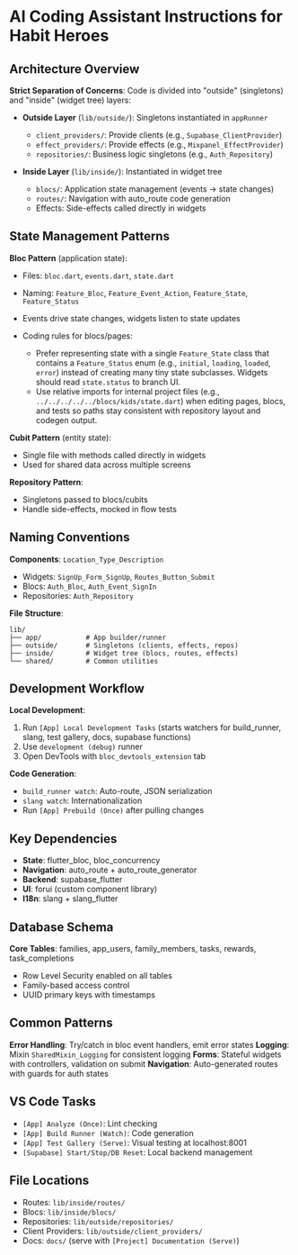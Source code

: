 # AI Coding Assistant Instructions for Habit Heroes

## Architecture Overview

**Strict Separation of Concerns**: Code is divided into "outside" (singletons) and "inside" (widget tree) layers:

- **Outside Layer** (`lib/outside/`): Singletons instantiated in `appRunner`

  - `client_providers/`: Provide clients (e.g., `Supabase_ClientProvider`)
  - `effect_providers/`: Provide effects (e.g., `Mixpanel_EffectProvider`)
  - `repositories/`: Business logic singletons (e.g., `Auth_Repository`)
- **Inside Layer** (`lib/inside/`): Instantiated in widget tree

  - `blocs/`: Application state management (events → state changes)
  - `routes/`: Navigation with auto_route code generation
  - Effects: Side-effects called directly in widgets

## State Management Patterns

**Bloc Pattern** (application state):

- Files: `bloc.dart`, `events.dart`, `state.dart`
- Naming: `Feature_Bloc`, `Feature_Event_Action`, `Feature_State`, `Feature_Status`
- Events drive state changes, widgets listen to state updates

- Coding rules for blocs/pages:
  - Prefer representing state with a single `Feature_State` class that contains a `Feature_Status` enum (e.g., `initial`, `loading`, `loaded`, `error`) instead of creating many tiny state subclasses. Widgets should read `state.status` to branch UI.
  - Use relative imports for internal project files (e.g., `../../../../../blocs/kids/state.dart`) when editing pages, blocs, and tests so paths stay consistent with repository layout and codegen output.

**Cubit Pattern** (entity state):

- Single file with methods called directly in widgets
- Used for shared data across multiple screens

**Repository Pattern**:

- Singletons passed to blocs/cubits
- Handle side-effects, mocked in flow tests

## Naming Conventions

**Components**: `Location_Type_Description`

- Widgets: `SignUp_Form_SignUp`, `Routes_Button_Submit`
- Blocs: `Auth_Bloc`, `Auth_Event_SignIn`
- Repositories: `Auth_Repository`

**File Structure**:

```
lib/
├── app/           # App builder/runner
├── outside/       # Singletons (clients, effects, repos)
├── inside/        # Widget tree (blocs, routes, effects)
└── shared/        # Common utilities
```

## Development Workflow

**Local Development**:

1. Run `[App] Local Development Tasks` (starts watchers for build_runner, slang, test gallery, docs, supabase functions)
2. Use `development (debug)` runner
3. Open DevTools with `bloc_devtools_extension` tab

**Code Generation**:

- `build_runner watch`: Auto-route, JSON serialization
- `slang watch`: Internationalization
- Run `[App] Prebuild (Once)` after pulling changes

## Key Dependencies

- **State**: flutter_bloc, bloc_concurrency
- **Navigation**: auto_route + auto_route_generator
- **Backend**: supabase_flutter
- **UI**: forui (custom component library)
- **I18n**: slang + slang_flutter

## Database Schema

**Core Tables**: families, app_users, family_members, tasks, rewards, task_completions

- Row Level Security enabled on all tables
- Family-based access control
- UUID primary keys with timestamps

## Common Patterns

**Error Handling**: Try/catch in bloc event handlers, emit error states
**Logging**: Mixin `SharedMixin_Logging` for consistent logging
**Forms**: Stateful widgets with controllers, validation on submit
**Navigation**: Auto-generated routes with guards for auth states

## VS Code Tasks

- `[App] Analyze (Once)`: Lint checking
- `[App] Build Runner (Watch)`: Code generation
- `[App] Test Gallery (Serve)`: Visual testing at localhost:8001
- `[Supabase] Start/Stop/DB Reset`: Local backend management

## File Locations

- Routes: `lib/inside/routes/`
- Blocs: `lib/inside/blocs/`
- Repositories: `lib/outside/repositories/`
- Client Providers: `lib/outside/client_providers/`
- Docs: `docs/` (serve with `[Project] Documentation (Serve)`)
